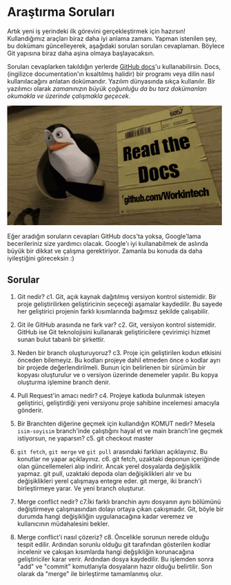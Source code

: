 # Araştırma Soruları

Artık yeni iş yerindeki ilk görevini gerçekleştirmek için hazırsın! Kullandığımız araçları biraz daha iyi anlama zamanı. Yapman istenilen şey, bu dokümanı güncelleyerek, aşağıdaki soruları soruları cevaplaman. Böylece Git yapısına biraz daha aşina olmaya başlayacaksın.

Soruları cevaplarken takıldığın yerlerde [GitHub docs](https://docs.github.com/en)'u kullanabilirsin. Docs, (ingilizce documentation'ın kısaltılmış halidir) bir programı veya dilin nasıl kullanılacağını anlatan dokümandır. Yazılım dünyasında sıkça kullanılır. Bir yazılımcı olarak _zamanınızın büyük çoğunluğu da bu tarz dokümanları okumakla ve üzerinde çalışmakla geçecek_.

![READ THE DOCS](https://github.com/Workintech/FSWeb-S1G1-Projesi-Web-Development-Projesi-icin-Git/blob/main/read-the-docs-wit.gif?raw=true)

Eğer aradığın soruların cevapları GitHub docs'ta yoksa, Google'lama becerileriniz size yardımcı olacak. Google'ı iyi kullanabilmek de aslında büyük bir dikkat ve çalışma gerektiriyor. Zamanla bu konuda da daha iyileştiğini göreceksin :)

## Sorular

1. Git nedir?
c1. Git, açık kaynak dağıtılmış versiyon kontrol sistemidir. Bir proje geliştirilirken geliştiricinin seçeceği aşamalar 
kaydedilir. Bu sayede her geliştirici projenin farklı kısımlarında
bağımsız şekilde çalışabilir.

2. Git ile GitHub arasında ne fark var?
c2. Git, versiyon kontrol sistemidir. GitHub ise Git teknolojisini kullanarak geliştiricilere çevirimiçi hizmet sunan 
bulut tabanlı bir şirkettir.

3. Neden bir branch oluşturuyoruz?
c3. Proje için geliştirilen kodun etkisini önceden bilemeyiz. Bu kodları projeye dahil etmeden önce o kodlar ayrı bir 
projede değerlendirilmeli. Bunun için belirlenen bir sürümün bir
kopyası oluşturulur ve o versiyon üzerinde denemeler yapılır. Bu kopya oluşturma işlemine branch denir.

4. Pull Request'in amacı nedir?
c4. Projeye katkıda bulunmak isteyen geliştirici, geliştirdiği yeni versiyonu proje sahibine incelemesi amacıyla 
gönderir.

5. Bir Branchten diğerine geçmek için kullandığın KOMUT nedir? Mesela `isim-soyisim` branch'inde çalıştığını hayal et ve main branch'ine geçmek istiyorsun, ne yaparsın?
c5. git checkout master

6. `git fetch`, `git merge` ve `git pull` arasındaki farklıarı açıklayınız. Bu konutlar ne yapar açıklayınız.
c6. git fetch, uzaktaki deponun içeriğinde olan güncellemeleri alıp indirir. Ancak yerel dosyalarda değişiklik yapmaz.
git pull, uzaktaki depoda olan değişiklikleri alır ve bu değişiklikleri yerel çalışmaya entegre eder.
git merge, iki branch'i birleştirmeye yarar. Ve yeni branch oluşturur.

7. Merge conflict nedir?
c7.İki farklı branchin aynı dosyanın aynı bölümünü değiştirmeye çalışmasından dolayı ortaya çıkan çakışmadır. Git, böyle 
bir durumda hangi değişikliğin uygulanacağına kadar veremez ve
kullanıcının müdahalesini bekler.

8. Merge conflict'i nasıl çözeriz?
c8. Öncelikle sorunun nerede olduğu tespit edilir. Ardından sorunlu olduğu git tarafından gösterilen kodlar incelenir ve 
çakışan kısımlarda hangi değşikliğin korunacağına geliştiriciler
karar verir. Ardından dosya kaydedilir. Bu işlemden sonra "add" ve "commit" komutlarıyla dosyaların hazır olduğu 
belirtilir. Son olarak da "merge" ile birleştirme tamamlanmış olur.
